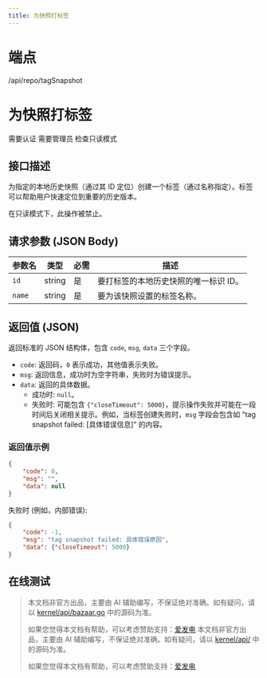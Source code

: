 ```yaml
---
title: 为快照打标签
---
```

# 端点

/api/repo/tagSnapshot

# 为快照打标签

需要认证 需要管理员 检查只读模式

## 接口描述

为指定的本地历史快照（通过其 ID 定位）创建一个标签（通过名称指定）。标签可以帮助用户快速定位到重要的历史版本。

在只读模式下，此操作被禁止。

## 请求参数 (JSON Body)

| 参数名 | 类型 | 必需 | 描述 |
| --- | --- | --- | --- |
| `id` | string | 是 | 要打标签的本地历史快照的唯一标识 ID。 |
| `name` | string | 是 | 要为该快照设置的标签名称。 |

## 返回值 (JSON)

返回标准的 JSON 结构体，包含 `code`, `msg`, `data` 三个字段。

-   `code`: 返回码，`0` 表示成功，其他值表示失败。
-   `msg`: 返回信息，成功时为空字符串，失败时为错误提示。
-   `data`: 返回的具体数据。
    -   成功时: `null`。
    -   失败时: 可能包含 `{"closeTimeout": 5000}`，提示操作失败并可能在一段时间后关闭相关提示。例如，当标签创建失败时，`msg` 字段会包含如 "tag snapshot failed: \[具体错误信息\]" 的内容。

### 返回值示例

```json
{
    "code": 0,
    "msg": "",
    "data": null
}
```

失败时 (例如，内部错误):

```json
{
    "code": -1,
    "msg": "tag snapshot failed: 具体错误原因",
    "data": {"closeTimeout": 5000}
}
```

## 在线测试
> 本文档非官方出品，主要由 AI 辅助编写，不保证绝对准确。如有疑问，请以 [kernel/api/bazaar.go](https://github.com/siyuan-note/siyuan/blob/master/kernel/api/bazaar.go) 中的源码为准。
> 
> 如果您觉得本文档有帮助，可以考虑赞助支持：[爱发电](https://afdian.com/a/leolee9086?tab=feed)
> 本文档非官方出品，主要由 AI 辅助编写，不保证绝对准确。如有疑问，请以 [kernel/api/](https://github.com/siyuan-note/siyuan/blob/master/kernel/api/) 中的源码为准。
> 
> 如果您觉得本文档有帮助，可以考虑赞助支持：[爱发电](https://afdian.com/a/leolee9086?tab=feed)
